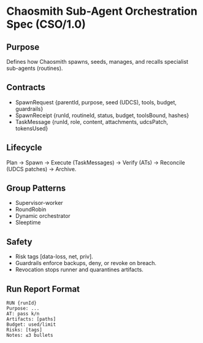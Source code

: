 # **Chaosmith Sub-Agent Orchestration Spec (CSO/1.0)**

## Purpose
Defines how Chaosmith spawns, seeds, manages, and recalls specialist sub-agents (routines).

## Contracts
- SpawnRequest {parentId, purpose, seed (UDCS), tools, budget, guardrails}
- SpawnReceipt {runId, routineId, status, budget, toolsBound, hashes}
- TaskMessage {runId, role, content, attachments, udcsPatch, tokensUsed}

## Lifecycle
Plan → Spawn → Execute (TaskMessages) → Verify (ATs) → Reconcile (UDCS patches) → Archive.

## Group Patterns
- Supervisor-worker
- RoundRobin
- Dynamic orchestrator
- Sleeptime

## Safety
- Risk tags [data-loss, net, priv].
- Guardrails enforce backups, deny, or revoke on breach.
- Revocation stops runner and quarantines artifacts.

## Run Report Format
```
RUN {runId}
Purpose: ...
AT: pass k/n
Artifacts: [paths]
Budget: used/limit
Risks: [tags]
Notes: ≤3 bullets
```
